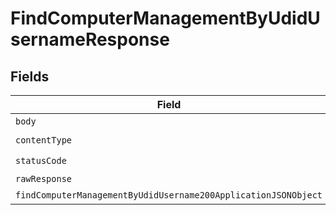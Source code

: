 # FindComputerManagementByUdidUsernameResponse


## Fields

| Field                                                                                                                                       | Type                                                                                                                                        | Required                                                                                                                                    | Description                                                                                                                                 |
| ------------------------------------------------------------------------------------------------------------------------------------------- | ------------------------------------------------------------------------------------------------------------------------------------------- | ------------------------------------------------------------------------------------------------------------------------------------------- | ------------------------------------------------------------------------------------------------------------------------------------------- |
| `body`                                                                                                                                      | *Uint8Array*                                                                                                                                | :heavy_minus_sign:                                                                                                                          | N/A                                                                                                                                         |
| `contentType`                                                                                                                               | *string*                                                                                                                                    | :heavy_check_mark:                                                                                                                          | N/A                                                                                                                                         |
| `statusCode`                                                                                                                                | *number*                                                                                                                                    | :heavy_check_mark:                                                                                                                          | N/A                                                                                                                                         |
| `rawResponse`                                                                                                                               | [AxiosResponse>](https://axios-http.com/docs/res_schema)                                                                                    | :heavy_minus_sign:                                                                                                                          | N/A                                                                                                                                         |
| `findComputerManagementByUdidUsername200ApplicationJSONObject`                                                                              | [FindComputerManagementByUdidUsername200ApplicationJSON](../../models/operations/findcomputermanagementbyudidusername200applicationjson.md) | :heavy_minus_sign:                                                                                                                          | OK                                                                                                                                          |